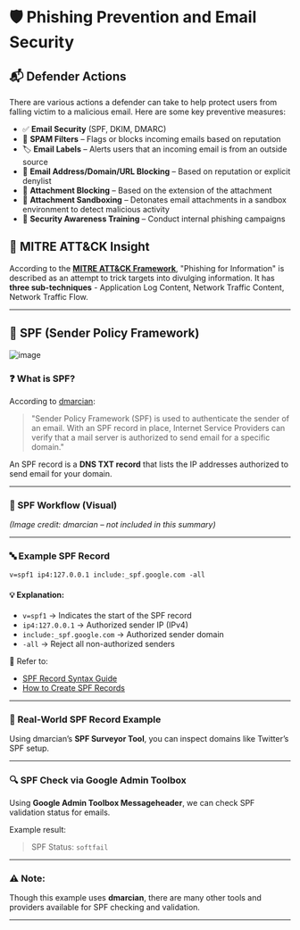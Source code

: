 # 🛡️ Phishing Prevention and Email Security

## 📬 Defender Actions

There are various actions a defender can take to help protect users from falling victim to a malicious email. Here are some key preventive measures:

- ✅ **Email Security** (SPF, DKIM, DMARC)
- 🧱 **SPAM Filters** – Flags or blocks incoming emails based on reputation
- 🏷️ **Email Labels** – Alerts users that an incoming email is from an outside source
- 🚫 **Email Address/Domain/URL Blocking** – Based on reputation or explicit denylist
- 📎 **Attachment Blocking** – Based on the extension of the attachment
- 🧪 **Attachment Sandboxing** – Detonates email attachments in a sandbox environment to detect malicious activity
- 🧠 **Security Awareness Training** – Conduct internal phishing campaigns

## 🧠 MITRE ATT&CK Insight

According to the [**MITRE ATT&CK Framework**](https://attack.mitre.org/techniques/T1598/#mitigations), "Phishing for Information" is described as an attempt to trick targets into divulging information. It has **three sub-techniques** - 	Application Log Content, Network Traffic Content, Network Traffic Flow.

---

## 📌 SPF (Sender Policy Framework)
![image](https://github.com/user-attachments/assets/90fd473e-6a12-4b9c-9e0b-d549add6de50)

### ❓ What is SPF?

According to [dmarcian](https://dmarcian.com/spf-survey/):

> "Sender Policy Framework (SPF) is used to authenticate the sender of an email. With an SPF record in place, Internet Service Providers can verify that a mail server is authorized to send email for a specific domain."

An SPF record is a **DNS TXT record** that lists the IP addresses authorized to send email for your domain.

---

### 🔄 SPF Workflow (Visual)
*(Image credit: dmarcian – not included in this summary)*

---

### 🔤 Example SPF Record

```txt
v=spf1 ip4:127.0.0.1 include:_spf.google.com -all
```

#### 💡 Explanation:
- `v=spf1` → Indicates the start of the SPF record
- `ip4:127.0.0.1` → Authorized sender IP (IPv4)
- `include:_spf.google.com` → Authorized sender domain
- `-all` → Reject all non-authorized senders

🧩 Refer to:
- [SPF Record Syntax Guide](https://dmarcian.com/spf-syntax-table/)
- [How to Create SPF Records](https://dmarcian.com/how-to-create-spf-record/)

---

### 🧪 Real-World SPF Record Example

Using dmarcian’s **SPF Surveyor Tool**, you can inspect domains like Twitter’s SPF setup.

---

### 🔍 SPF Check via Google Admin Toolbox

Using **Google Admin Toolbox Messageheader**, we can check SPF validation status for emails.

Example result:
> SPF Status: `softfail`

---

### ⚠️ Note:
Though this example uses **dmarcian**, there are many other tools and providers available for SPF checking and validation.

---
